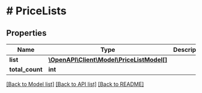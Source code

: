 # # PriceLists

## Properties

Name | Type | Description | Notes
------------ | ------------- | ------------- | -------------
**list** | [**\OpenAPI\Client\Model\PriceListModel[]**](PriceListModel.md) |  | [optional]
**total_count** | **int** |  | [optional]

[[Back to Model list]](../../README.md#models) [[Back to API list]](../../README.md#endpoints) [[Back to README]](../../README.md)
